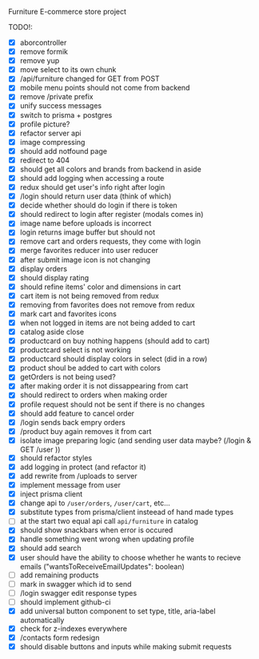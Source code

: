 Furniture E-commerce store project

TODO!: 
- [x] aborcontroller    
- [x] remove formik    
- [x] remove yup    
- [x] move select to its own chunk    
- [x] /api/furniture changed for GET from POST    
- [x] mobile  menu points should not come from backend  
- [x] remove /private prefix     
- [x] unify success messages    
- [x] switch to prisma + postgres    
- [x] profile picture?    
- [x] refactor server api    
- [x] image compressing    
- [x] should add notfound page    
- [x] redirect to 404    
- [x] should get all colors and brands from backend in aside    
- [x] should add logging when accessing a route  
- [x] redux should get user's info right after login    
- [x] /login should return user data (think of which)    
- [x] decide whether should do login if there is token    
- [x] should redirect to login after register (modals comes in)    
- [x] image name before uploads is incorrect
- [x] login returns image buffer but should not
- [x] remove cart and orders requests, they come with login
- [x] merge favorites reducer into user reducer
- [x] after submit image icon is not changing
- [x] display orders
- [x] should display rating
- [x] should refine items' color and dimensions in cart
- [x] cart item is not being removed from redux
- [x] removing from favorites does not remove from redux
- [x] mark cart and favorites icons
- [x] when not logged in items are not being added to cart 
- [x] catalog aside close
- [x] productcard on buy nothing happens (should add to cart) 
- [x] productcard select is not working
- [x] productcard should display colors in select (did in a row)
- [x] product shoul be added to cart with colors
- [x] getOrders is not being used?
- [x] after making order it is not dissappearing from cart
- [x] should redirect to orders when making order
- [x] profile request should not be sent if there is no changes
- [x] should add feature to cancel order
- [x] /login sends back empry orders
- [x] /product buy again removes it from cart 
- [x] isolate image preparing logic (and sending user data maybe? (/login & GET /user ))
- [x] should refactor styles
- [x] add logging in protect (and refactor it)
- [x] add rewrite from /uploads to server
- [x] implement message from user
- [x] inject prisma client
- [x] change api to `/user/orders`, `/user/cart`, etc...
- [x] substitute types from prisma/client insteead of hand made types
- [ ] at the start two equal api call `api/furniture` in catalog
- [x] should show snackbars when error is occured
- [x] handle something went wrong when updating profile
- [x] should add search     
- [x] user should have the ability to choose whether he wants to recieve emails	("wantsToReceiveEmailUpdates": boolean)
- [ ] add remaining products    
- [ ] mark in swagger which id to send
- [ ] /login swagger edit response types   
- [ ] should implement github-ci    
- [x] add universal button component to set type, title, aria-label automatically
- [x] check for z-indexes everywhere
- [x] /contacts form redesign
- [x] should disable buttons and inputs while making submit requests